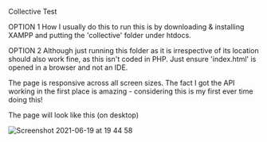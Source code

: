 Collective Test

OPTION 1
How I usually do this to run this is by downloading & installing XAMPP and putting the 'collective' folder under htdocs.

OPTION 2
Although just running this folder as it is irrespective of its location should also work fine, as this isn't coded in PHP. Just ensure 'index.html' is opened in a browser and not an IDE.

The page is responsive across all screen sizes. The fact I got the API working in the first place is amazing - considering this is my first ever time doing this!

The page will look like this (on desktop)

![Screenshot 2021-06-19 at 19 44 58](https://user-images.githubusercontent.com/32004621/122652448-d6603300-d136-11eb-88f3-0c778ce180e1.png)
